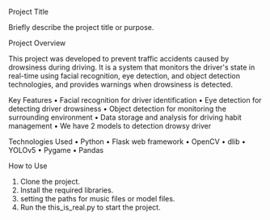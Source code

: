Project Title

Briefly describe the project title or purpose.


Project Overview

This project was developed to prevent traffic accidents caused by drowsiness during driving. It is a system that monitors the driver's state in real-time using facial recognition, eye detection, and object detection technologies, and provides warnings when drowsiness is detected.


Key Features
• Facial recognition for driver identification
• Eye detection for detecting driver drowsiness
• Object detection for monitoring the surrounding environment
• Data storage and analysis for driving habit management
• We have 2 models to detection drowsy driver


Technologies Used
• Python
• Flask web framework
• OpenCV
• dlib
• YOLOv5
• Pygame
• Pandas

How to Use
1. Clone the project.
2. Install the required libraries.
3. setting the paths for music files or model files.
4. Run the this_is_real.py to start the project.







